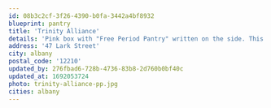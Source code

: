 ```yaml
---
id: 08b3c2cf-3f26-4390-b0fa-3442a4bf8932
blueprint: pantry
title: 'Trinity Alliance'
details: 'Pink box with "Free Period Pantry" written on the side. This pantry is found to the right of the entrance to Trinity Alliance, in front of their parking lot on 3rd Street.'
address: '47 Lark Street'
city: albany
postal_code: '12210'
updated_by: 276fbad6-728b-4736-83b8-2d760b0bf40c
updated_at: 1692053724
photo: trinity-alliance-pp.jpg
cities: albany
---
```

